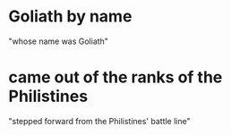 # Goliath by name

"whose name was Goliath"

# came out of the ranks of the Philistines

"stepped forward from the Philistines' battle line"